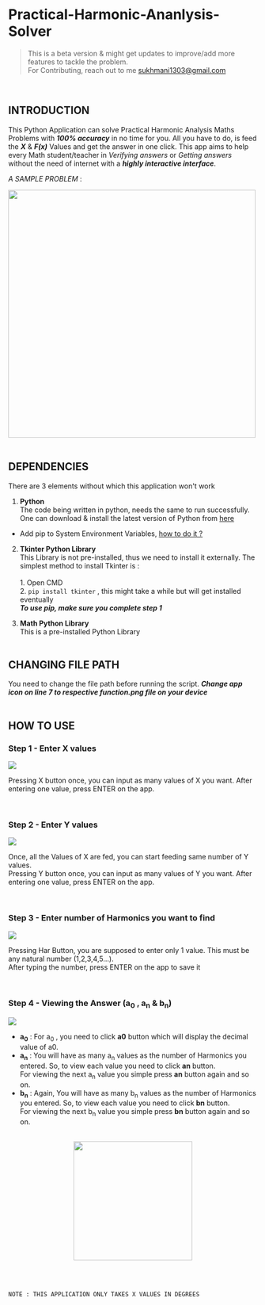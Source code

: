 # Practical-Harmonic-Ananlysis-Solver
> This is a beta version & might get updates to improve/add more features to tackle the problem. <br>For Contributing, reach out to me sukhmani1303@gmail.com
<br>

## INTRODUCTION <BR>
  This Python Application can solve Practical Harmonic Analysis Maths Problems with ***100% accuracy*** in no time for you. All you have to do, is feed the ***X*** & ***F(x)*** Values and get the answer in one click. This app aims to help every Math student/teacher in _Verifying answers_ or _Getting answers_ without the need of internet with a ***highly interactive interface***.<br><p>_A SAMPLE PROBLEM_ :</p><img src = "https://encrypted-tbn0.gstatic.com/images?q=tbn:ANd9GcQlbPfF2T13vJi2vNwUzElPWofurOldSeQ5jiPI-4unHNiZZ5AIsnuZPpYA0LqCA3I6cw&usqp=CAU" width = "500px"><br><br>
  
## DEPENDENCIES <BR>
  There are 3 elements without which this application won't work<br>
  1. **Python** <br>
    The code being written in python, needs the same to run successfully. One can download & install the latest version of Python from [here](https://www.python.org/downloads/) <br>
  - Add pip to System Environment Variables, [how to do it ?](https://stackoverflow.com/questions/23708898/pip-is-not-recognized-as-an-internal-or-external-command)<br>
  
  2. **Tkinter Python Library** <br>
    This Library is not pre-installed, thus we need to install it externally. The simplest method to install Tkinter is :<br><br>
    1. Open CMD <br>
    2. ```pip install tkinter``` , this might take a while but will get installed eventually <br>
  ***To use pip, make sure you complete step 1***<br>
  
  3. **Math Python Library** <br>
    This is a pre-installed Python Library <br><br>
  
## CHANGING FILE PATH <br>
  You need to change the file path before running the script.
  ***Change app icon on line 7 to respective function.png file on your device*** <br><br>
  
## HOW TO USE <br>
  
  ### Step 1  - Enter **X** values<br>
  <img src='https://www.linkpicture.com/q/entr_x_val.png' type='image'><p>Pressing X button once, you can input as many values of X you want. After entering one value, press ENTER on the app.</p><br>
  
  ### Step 2 - Enter **Y** values<br>
  <img src='https://www.linkpicture.com/q/entr_y_val.png' type='image'><p>Once, all the Values of X are fed, you can start feeding same number of Y values.<br>Pressing Y button once, you can input as many values of Y you want. After entering one value, press ENTER on the app.</p><br>
  
  ### Step 3 - Enter number of **Harmonics** you want to find<br>
  <img src='https://www.linkpicture.com/q/entr_har_val.png' type='image'><p>Pressing Har Button, you are supposed to enter only 1 value. This must be any natural number (1,2,3,4,5...).<br>After typing the number, press ENTER on the app to save it</p><br>
  
  ### Step 4 - Viewing the Answer (a<sub>0</sub> , a<sub>n</sub> & b<sub>n</sub>)<br>
  <img src='https://www.linkpicture.com/q/answers.png' type='image'><br>
  - **a<sub>0</sub>** : For a<sub>0</sub> , you need to click **a0** button which will display the decimal value of a0.<br>
  - **a<sub>n</sub>** : You will have as many a<sub>n</sub> values as the number of Harmonics you entered. So, to view each value you need to click **an** button.<br> For viewing the next a<sub>n</sub> value you simple press **an** button again and so on. 
  - **b<sub>n</sub>** : Again, You will have as many b<sub>n</sub> values as the number of Harmonics you entered. So, to view each value you need to click **bn** button.<br> For viewing the next b<sub>n</sub> value you simple press **bn** button again and so on. <br><br>
  
  <p align = "center" ><a href = "https://www.buymeacoffee.com/sukhmani1303"><img src = "https://ucd4b4566a87f1cf4166cfcf97f9.previews.dropboxusercontent.com/p/thumb/ABeC1SqF_2zlp2DbvUOsQ9_UQZbefbUOhhxIWPd6437PuMl1JqdYBMYBlxYC-5XKopLaJfBoeN_Qiuny9pNRaSro8Yn0PGCXGmpWkWlRyqLcSWYJontyuHBKiPcCFQPSHYcA7Gv_EviUm50lXHoaogx-6tfNy6GA6Aw0Doky5CAB_dOquvVcK_X56n-MwDNiqSAPT22X4eWnfW1DzqXWtY4RGW0WCFRCKcipPEmPwin37cDzDGrVsh8IcVsCh0W_S-n8L_luMdmDCZg9OU3HgrMV6-JoXci9svntdDovu6L_f6fxfbTE9YOTqKnlbsGm3UguJHznLVpHvQXPEKoyELFi6Yyb__6Urda4vO9YKji0xTV_-ROSBBoxTeXxNpAqCn28018099F42IzGDaAOYF0yqwa0lkftw0WbEcrWFxtPHQ/p.png" width = "240px"></a></p>
  <br><br>
  
  ```
  NOTE : THIS APPLICATION ONLY TAKES X VALUES IN DEGREES
  ```
